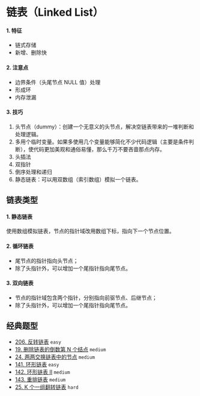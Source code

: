 # 链表（Linked List）

#### 1. 特征

- 链式存储
- 新增、删除快

#### 2. 注意点

- 边界条件（头尾节点 NULL 值）处理
- 形成环
- 内存泄漏

#### 3. 技巧

1. 头节点（dummy）：创建一个无意义的头节点，解决空链表带来的一堆判断和处理逻辑。
2. 多用个临时变量。如果多使用几个变量能够简化不少代码逻辑（主要是条件判断），使代码更加美观和通俗易懂，那么千万不要吝啬那点内存。
3. 头插法
4. 双指针
5. 倒序处理和递归
6. 静态链表：可以用双数组（索引数组）模拟一个链表。



## 链表类型

#### 1. 静态链表

使用数组模拟链表，节点的指针域改用数组下标，指向下一个节点位置。

#### 2. 循环链表

- 尾节点的指针指向头节点；
- 除了头指针外，可以增加一个尾指针指向尾节点。

#### 3. 双向链表

- 节点的指针域包含两个指针，分别指向前驱节点、后继节点；
- 除了头指针外，可以增加一个尾指针指向尾节点。


## 经典题型

- [206. 反转链表](https://leetcode-cn.com/problems/reverse-linked-list/) `easy`
- [19. 删除链表的倒数第 N 个结点](https://leetcode-cn.com/problems/remove-nth-node-from-end-of-list/) `medium`
- [24. 两两交换链表中的节点](https://leetcode-cn.com/problems/swap-nodes-in-pairs/) `medium`
- [141. 环形链表](https://leetcode-cn.com/problems/linked-list-cycle/) `easy`
- [142. 环形链表 II](https://leetcode-cn.com/problems/linked-list-cycle-ii/) `medium`
- [143. 重排链表](https://leetcode-cn.com/problems/reorder-list/) `medium`
- [25. K 个一组翻转链表](https://leetcode-cn.com/problems/reverse-nodes-in-k-group/) `hard`
